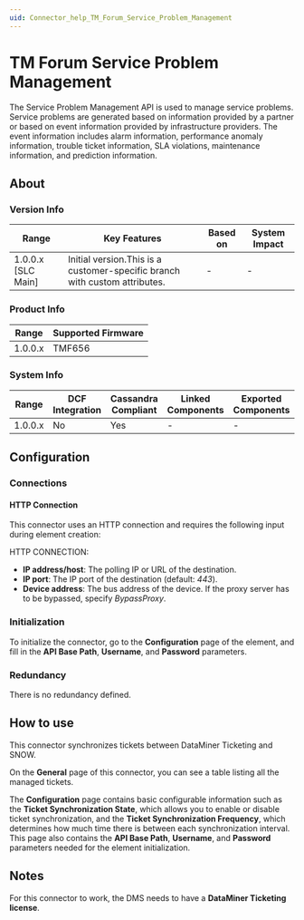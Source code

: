 ```yaml
---
uid: Connector_help_TM_Forum_Service_Problem_Management
---
```


# TM Forum Service Problem Management

The Service Problem Management API is used to manage service problems. Service problems are generated based on information provided by a partner or based on event information provided by infrastructure providers. The event information includes alarm information, performance anomaly information, trouble ticket information, SLA violations, maintenance information, and prediction information.

## About

### Version Info

| **Range**            | **Key Features**                                                           | **Based on** | **System Impact** |
|----------------------|----------------------------------------------------------------------------|--------------|-------------------|
| 1.0.0.x \[SLC Main\] | Initial version.This is a customer-specific branch with custom attributes. | \-           | \-                |

### Product Info

| **Range** | **Supported Firmware** |
|-----------|------------------------|
| 1.0.0.x   | TMF656                 |

### System Info

| **Range** | **DCF Integration** | **Cassandra Compliant** | **Linked Components** | **Exported Components** |
|-----------|---------------------|-------------------------|-----------------------|-------------------------|
| 1.0.0.x   | No                  | Yes                     | \-                    | \-                      |

## Configuration

### Connections

#### HTTP Connection

This connector uses an HTTP connection and requires the following input during element creation:

HTTP CONNECTION:

- **IP address/host**: The polling IP or URL of the destination.
- **IP port**: The IP port of the destination (default: *443*).
- **Device address**: The bus address of the device. If the proxy server has to be bypassed, specify *BypassProxy*.

### Initialization

To initialize the connector, go to the **Configuration** page of the element, and fill in the **API Base Path**, **Username**, and **Password** parameters.

### Redundancy

There is no redundancy defined.

## How to use

This connector synchronizes tickets between DataMiner Ticketing and SNOW.

On the **General** page of this connector, you can see a table listing all the managed tickets.

The **Configuration** page contains basic configurable information such as the **Ticket Synchronization State**, which allows you to enable or disable ticket synchronization, and the **Ticket Synchronization Frequency**, which determines how much time there is between each synchronization interval. This page also contains the **API Base Path**, **Username**, and **Password** parameters needed for the element initialization.

## Notes

For this connector to work, the DMS needs to have a **DataMiner Ticketing license**.

